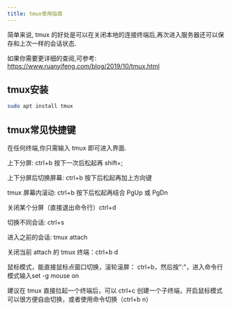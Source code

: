 ```yaml
---
title: tmux使用指南
---
```


简单来说, tmux 的好处是可以在关闭本地的连接终端后,再次进入服务器还可以保存和上次一样的会话状态.

如果你需要更详细的查阅,可参考: <https://www.ruanyifeng.com/blog/2019/10/tmux.html>

## tmux安装

```bash
sudo apt install tmux
```

## tmux常见快捷键

在任何终端,你只需输入 tmux 即可进入界面.

上下分屏: ctrl+b 按下一次后松起再 shift+;

上下分屏后切换屏幕: ctrl+b 按下后松起再加上方向键

tmux 屏幕内滚动: ctrl+b 按下后松起再结合 PgUp 或 PgDn

关闭某个分屏（直接退出命令行）ctrl+d

切换不同会话: ctrl+s

进入之前的会话: tmux attach

关闭当前 attach 的 tmux 终端：ctrl+b d

鼠标模式，能直接鼠标点窗口切换，滚轮滚屏： ctrl+b，然后按":"，进入命令行模式输入set -g mouse on

建议在 tmux 直接拉起一个终端后，可以 ctrl+c 创建一个子终端，开启鼠标模式可以很方便自由切换，或者使用命令切换（ctrl+b n）
